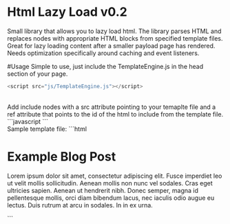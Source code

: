 # Html Lazy Load v0.2
Small library that allows you to lazy load html. The library parses HTML and replaces <include> nodes with appropriate HTML blocks from specified template files. Great for lazy loading content after a smaller payload page has rendered. Needs optimization specifically around caching and event listeners.

#Usage
Simple to use, just include the TemplateEngine.js in the head section of your page.
```javascript
<script src="js/TemplateEngine.js"></script>
```
</br>
Add include nodes with a src attribute pointing to your temaplte file and a ref attribute that points to the id of the html to include from the template file.
```javascript
<include src="templateFile.html" ref="blockOne"/>
```
</br>
Sample template file:
```html
<div id="blockOne">
    <h1>Example Blog Post</h1>
    <p>
        Lorem ipsum dolor sit amet, consectetur adipiscing elit. Fusce imperdiet leo ut velit mollis sollicitudin. Aenean mollis non nunc vel sodales. Cras eget ultricies sapien. Aenean ut hendrerit nibh. Donec semper, magna id pellentesque mollis, orci diam bibendum lacus, nec iaculis odio augue eu lectus. Duis rutrum at arcu in sodales. In in ex urna.
    </p>
</div>
```
